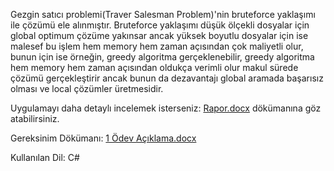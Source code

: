 Gezgin satıcı problemi(Traver Salesman Problem)'nin bruteforce yaklaşımı ile çözümü ele alınmıştır.
Bruteforce yaklaşımı düşük ölçekli dosyalar için global optimum çözüme yakınsar ancak yüksek boyutlu
dosyalar için ise malesef bu işlem hem memory hem zaman açısından çok maliyetli olur, bunun için ise
örneğin, greedy algoritma gerçeklenebilir, greedy algoritma hem memory hem zaman açısından oldukça
verimli olur makul sürede çözümü gerçekleştirir ancak bunun da dezavantajı global aramada başarısız
olması ve local çözümler üretmesidir.
  
  Uygulamayı daha detaylı incelemek isterseniz: [Rapor.docx](https://github.com/osman28tr/Tsp-Problem-Solution-With-BruteForce/files/11781388/Rapor.docx)
  dökümanına göz atabilirsiniz.


Gereksinim Dökümanı: [1 Ödev Açıklama.docx](https://github.com/osman28tr/Tsp-Problem-Solution-With-BruteForce/files/11781380/1.Odev.Aciklama.docx)

Kullanılan Dil: C#
